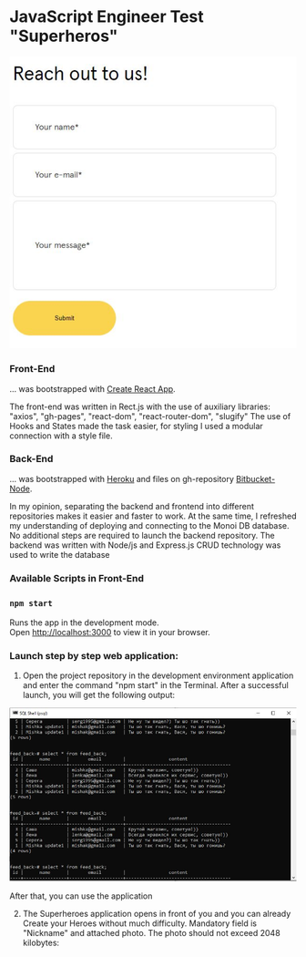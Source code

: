 # JavaScript Engineer Test "Superheros"
 
![](app/public/2.JPG)


### Front-End 
... was bootstrapped with [Create React App](https://github.com/facebook/create-react-app). 

The front-end was written in Rect.js with the use of auxiliary libraries:
"axios", "gh-pages", "react-dom", "react-router-dom", "slugify"
The use of Hooks and States made the task easier, for styling I used a modular connection with a style file.

### Back-End
... was bootstrapped with [Heroku](https://id.heroku.com/login) and files on gh-repository [Bitbucket-Node](https://github.com/Mishka31/bitbucket-node.git).

In my opinion, separating the backend and frontend into different repositories makes it easier and faster to work. At the same time, I refreshed my understanding of deploying and connecting to the Monoi DB database. No additional steps are required to launch the backend repository. The backend was written with Node/js and Express.js
CRUD technology was used to write the database

### Available Scripts in Front-End

### `npm start`
Runs the app in the development mode.\
Open [http://localhost:3000](http://localhost:3000) to view it in your browser.

### Launch step by step web application:

1. Open the project repository in the development environment application and enter the command "npm start" in the Terminal. After a successful launch, you will get the following output:

![](app/public/1.JPG)

After that, you can use the application

2. The Superheroes application opens in front of you and you can already Create your Heroes without much difficulty.
Mandatory field is "Nickname" and attached photo. The photo should not exceed 2048 kilobytes:
<!-- 
![](public/3.JPG) -->


